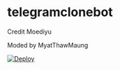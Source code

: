 # telegramclonebot
Credit Moediyu

Moded by MyatThawMaung

[![Deploy](https://www.herokucdn.com/deploy/button.svg)](https://dashboard.heroku.com/new?template=https://github.com/NoobFromMM/telegramclonebot)
